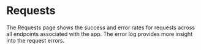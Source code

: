 # Requests

The Requests page shows the success and error rates for requests across all endpoints associated with the app. The error log provides more insight into the request errors.